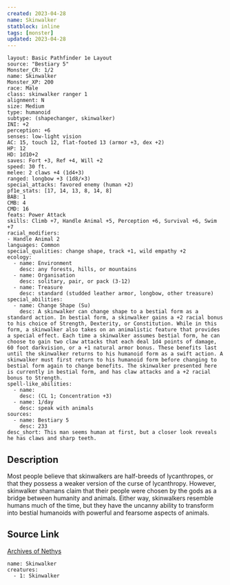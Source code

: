 ```yaml
---
created: 2023-04-28
name: Skinwalker
statblock: inline
tags: [monster]
updated: 2023-04-28
---
```

```statblock
layout: Basic Pathfinder 1e Layout
source: "Bestiary 5"
Monster_CR: 1/2
name: Skinwalker
Monster_XP: 200
race: Male
class: skinwalker ranger 1
alignment: N
size: Medium
type: humanoid
subtype: (shapechanger, skinwalker)
INI: +2
perception: +6
senses: low-light vision
AC: 15, touch 12, flat-footed 13 (armor +3, dex +2)
HP: 12
HD: 1d10+2
saves: Fort +3, Ref +4, Will +2
speed: 30 ft.
melee: 2 claws +4 (1d4+3)
ranged: longbow +3 (1d8/×3)
special_attacks: favored enemy (human +2)
pf1e_stats: [17, 14, 13, 8, 14, 8]
BAB: 1
CMB: 4
CMD: 16
feats: Power Attack
skills: Climb +7, Handle Animal +5, Perception +6, Survival +6, Swim +7
racial_modifiers:
- Handle Animal 2
languages: Common
special_qualities: change shape, track +1, wild empathy +2
ecology:
  - name: Environment
    desc: any forests, hills, or mountains
  - name: Organisation
    desc: solitary, pair, or pack (3-12)
  - name: Treasure
    desc: standard (studded leather armor, longbow, other treasure)
special_abilities:
  - name: Change Shape (Su)
    desc: A skinwalker can change shape to a bestial form as a standard action. In bestial form, a skinwalker gains a +2 racial bonus to his choice of Strength, Dexterity, or Constitution. While in this form, a skinwalker also takes on an animalistic feature that provides a special effect. Each time a skinwalker assumes bestial form, he can choose to gain two claw attacks that each deal 1d4 points of damage, 60 foot darkvision, or a +1 natural armor bonus. These benefits last until the skinwalker returns to his humanoid form as a swift action. A skinwalker must first return to his humanoid form before changing to bestial form again to change benefits. The skinwalker presented here is currently in bestial form, and has claw attacks and a +2 racial bonus to Strength.
spell-like_abilities:
  - name:
    desc: (CL 1; Concentration +3)
  - name: 1/day
    desc: speak with animals
sources:
  - name: Bestiary 5
    desc: 233
desc_short: This man seems human at first, but a closer look reveals he has claws and sharp teeth.
```
## Description
Most people believe that skinwalkers are half-breeds of lycanthropes, or that they possess a weaker version of the curse of lycanthropy. However, skinwalker shamans claim that their people were chosen by the gods as a bridge between humanity and animals. Either way, skinwalkers resemble humans much of the time, but they have the uncanny ability to transform into bestial humanoids with powerful and fearsome aspects of animals.
## Source Link
[Archives of Nethys](https://aonprd.com/MonsterDisplay.aspx?ItemName=Skinwalker)
```encounter-table
name: Skinwalker
creatures:
  - 1: Skinwalker
```
